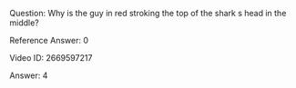 Question: Why is the guy in red stroking the top of the shark s head in the middle?

Reference Answer: 0

Video ID: 2669597217

Answer: 4

